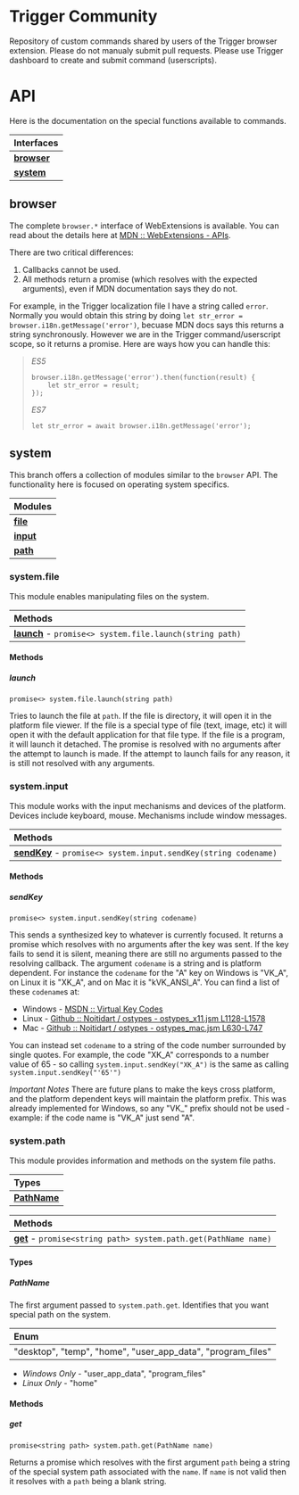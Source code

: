 # Trigger Community
Repository of custom commands shared by users of the Trigger browser extension. Please do not manualy submit pull requests. Please use Trigger dashboard to create and submit command (userscripts).

# API
Here is the documentation on the special functions available to commands.

| Interfaces              |
|:------------------------|
| **[browser](#browser)** |
| **[system](#system)**   |

## browser
The complete `browser.*` interface of WebExtensions is available. You can read about the details here at [MDN :: WebExtensions - APIs](https://developer.mozilla.org/en-US/Add-ons/WebExtensions/API).

There are two critical differences:

1. Callbacks cannot be used.
2. All methods return a promise (which resolves with the expected arguments), even if MDN documentation says they do not.

For example, in the Trigger localization file I have a string called `error`. Normally you would obtain this string by doing `let str_error = browser.i18n.getMessage('error')`, becuase MDN docs says this returns a string synchronously. However we are in the Trigger command/userscript scope, so it returns a promise. Here are ways how you can handle this:

  > *ES5*
  > ```
  > browser.i18n.getMessage('error').then(function(result) {
  >     let str_error = result;
  > });
  > ```
  >
  > *ES7*
  > ```
  > let str_error = await browser.i18n.getMessage('error');
  > ```

## system
This branch offers a collection of modules similar to the `browser` API. The functionality here is focused on operating system specifics.

| Modules                   |
|:--------------------------|
| **[file](#systemfile)**   |
| **[input](#systeminput)** |
| **[path](#systempath)**   |

### system.file
This module enables manipulating files on the system.

| Methods                                                                 |
|:------------------------------------------------------------------------|
| **[launch](#launch)** - `promise<> system.file.launch(string path)` |

#### Methods
##### launch
`promise<> system.file.launch(string path)`

Tries to launch the file at `path`. If the file is directory, it will open it in the platform file viewer. If the file is a special type of file (text, image, etc) it will open it with the default application for that file type. If the file is a program, it will launch it detached. The promise is resolved with no arguments after the attempt to launch is made. If the attempt to launch fails for any reason, it is still not resolved with any arguments.

### system.input
This module works with the input mechanisms and devices of the platform. Devices include keyboard, mouse. Mechanisms include window messages.

| Methods                                                                        |
|:-------------------------------------------------------------------------------|
| **[sendKey](#sendkey)** - `promise<> system.input.sendKey(string codename)` |


#### Methods
##### sendKey
`promise<> system.input.sendKey(string codename)`

This sends a synthesized key to whatever is currently focused. It returns a promise which resolves with no arguments after the key was sent. If the key fails to send it is silent, meaning there are still no arguments passed to the resolving callback. The argument `codename` is a string and is platform dependent. For instance the `codename` for the "A" key on Windows is "VK_A", on Linux it is "XK_A", and on Mac it is "kVK_ANSI_A". You can find a list of these `codename`s at:

* Windows - [MSDN :: Virtual Key Codes](https://msdn.microsoft.com/en-us/library/windows/desktop/dd375731(v=vs.85).aspx)
* Linux - [Github :: Noitidart / ostypes - ostypes_x11.jsm L1128-L1578](https://github.com/Noitidart/ostypes/blob/master/ostypes_x11.jsm#L1128-L1578)
* Mac - [Github :: Noitidart / ostypes - ostypes_mac.jsm L630-L747](https://github.com/Noitidart/ostypes/blob/master/ostypes_mac.jsm#L630-L747)

You can instead set `codename` to a string of the code number surrounded by single quotes. For example, the code "XK_A" corresponds to a number value of 65 - so calling `system.input.sendKey("XK_A")` is the same as calling `system.input.sendKey("'65'")`

*Important Notes* There are future plans to make the keys cross platform, and the platform dependent keys will maintain the platform prefix. This was already implemented for Windows, so any "VK_" prefix should not be used - example: if the code name is "VK_A" just send "A".

### system.path
This module provides information and methods on the system file paths.

| Types                     |
|:--------------------------|
| **[PathName](#pathname)** |

| Methods                                                                 |
|:------------------------------------------------------------------------|
| **[get](#get)** - `promise<string path> system.path.get(PathName name)` |


#### Types
##### PathName
The first argument passed to `system.path.get`. Identifies that you want special path on the system.

| Enum                                                        |
|:------------------------------------------------------------|
| "desktop", "temp", "home", "user_app_data", "program_files" |

* *Windows Only* - "user_app_data", "program_files"
* *Linux Only* - "home"

#### Methods
##### get
`promise<string path> system.path.get(PathName name)`

Returns a promise which resolves with the first argument `path` being a string of the special system path associated with the `name`. If `name` is not valid then it resolves with a `path` being a blank string.

